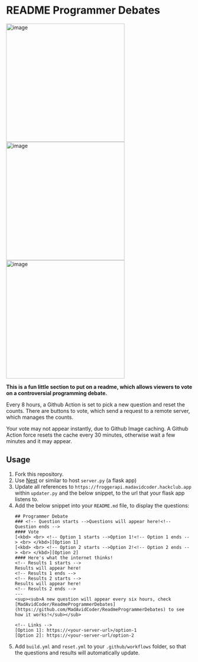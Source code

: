# README Programmer Debates
<img width="320" alt="image" src="https://github.com/user-attachments/assets/d1afc348-7619-4754-b54a-a11a12c33383" />
<img width="320" alt="image" src="https://github.com/user-attachments/assets/726730ef-8c0f-46da-a3b8-627dba14ab99" />
<img width="320" alt="image" src="https://github.com/user-attachments/assets/c2ff1c2f-aaea-49b5-b2d7-ff44f4895889" />

**This is a fun little section to put on a readme, which allows viewers to vote on a controversial programming debate.**

Every 8 hours, a Github Action is set to pick a new question and reset the counts. There are buttons to vote, which send a request to a remote server, which manages the counts.

Your vote may not appear instantly, due to Github Image caching. A Github Action force resets the cache every 30 minutes, otherwise wait a few minutes and it may appear.

## Usage
1. Fork this repository.
2. Use [Nest](https://hackclub.app) or similar to host `server.py` (a flask app)
3. Update all references to `https://froggerapi.madavidcoder.hackclub.app` within `updater.py` and the below snippet, to the url that your flask app listens to.
4. Add the below snippet into your `README.md` file, to display the questions:
    ```
    ## Programmer Debate
    ### <!-- Question starts -->Questions will appear here!<!-- Question ends -->
    #### Vote
    [<kbd> <br> <!-- Option 1 starts -->Option 1!<!-- Option 1 ends --> <br> </kbd>][Option 1]
    [<kbd> <br> <!-- Option 2 starts -->Option 2!<!-- Option 2 ends --> <br> </kbd>][Option 2]
    #### Here's what the internet thinks!
    <!-- Results 1 starts -->
    Results will appear here!
    <!-- Results 1 ends -->
    <!-- Results 2 starts -->
    Results will appear here!
    <!-- Results 2 ends -->
    ---
    <sup><sub>A new question will appear every six hours, check [MadAvidCoder/ReadmeProgrammerDebates](https://github.com/MadAvidCoder/ReadmeProgrammerDebates) to see how it works!</sub></sub>

    <!-- Links -->
    [Option 1]: https://<your-server-url>/option-1
    [Option 2]: https://<your-server-url/option-2
    ```
5. Add `build.yml` and `reset.yml` to your `.github/workflows` folder, so that the questions and results will automatically update.
